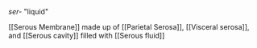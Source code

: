 *ser-* "liquid"

[[Serous Membrane]] made up of [[Parietal Serosa]], [[Visceral serosa]], and [[Serous cavity]] filled with [[Serous fluid]]